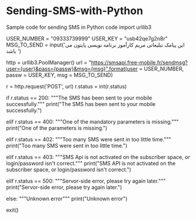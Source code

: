# Sending-SMS-with-Python
Sample code for sending SMS in Python code
import urllib3


USER_NUMBER = "09333739999"
USER_KEY = "usb42qe7g2n8r"
MSG_TO_SEND = input('این پیامک تبلیغاتی مریم کارآموز برنامه نویسی پایتون می باشد ')

http = urllib3.PoolManager()
url = "https://smsapi.free-mobile.fr/sendmsg?user={user}&pass={passw}&msg={msg}".format(user = USER_NUMBER, passw = USER_KEY, msg = MSG_TO_SEND)

r = http.request('POST', url)
r.status = int(r.status)


if r.status == 200:
  """The SMS has been sent to your mobile successfully."""
  print("The SMS has been sent to your mobile successfully.")

elif r.status == 400:
  """One of the mandatory parameters is missing."""
  print("One of the parameters is missing.")

elif r.status == 402:
  """Too many SMS were sent in too little time."""
  print("Too many SMS were sent in too little time.")

elif r.status == 403:
  """SMS Api is not activated on the subscriber space, or login/password isn't correct."""
  print("SMS API is not activated on the subscriber space, or login/password isn't correct.")

elif r.status == 500:
  """Servor-side error, please try again later."""
  print("Servor-side error, please try again later.")

else:
  """Unknown error"""
  print("Unknown error")

exit()
